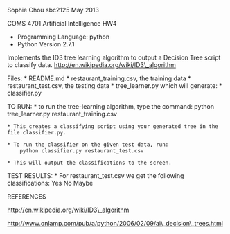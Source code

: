 Sophie Chou
sbc2125
May 2013

COMS 4701 Artificial Intelligence HW4

* Programming Language: python
* Python Version 2.7.1

Implements the ID3 tree learning algorithm to output a Decision Tree script to classify data.
http://en.wikipedia.org/wiki/ID3\_algorithm

Files:
    * README.md
    * restaurant\_training.csv, the training data
    * restaurant\_test.csv, the testing data
    * tree\_learner.py
    which will generate:
    * classifier.py

TO RUN: 
    * to run the tree-learning algorithm, type the command:
        python tree_learner.py restaurant_training.csv 

    * This creates a classifying script using your generated tree in the file classifier.py.

    * To run the classifier on the given test data, run:
        python classifier.py restaurant_test.csv

    * This will output the classifications to the screen.

TEST RESULTS:
    * For restaurant\_test.csv we get the following classifications:
        Yes
        No
        Maybe

REFERENCES

http://en.wikipedia.org/wiki/ID3\_algorithm

http://www.onlamp.com/pub/a/python/2006/02/09/ai\_decision\_trees.html

